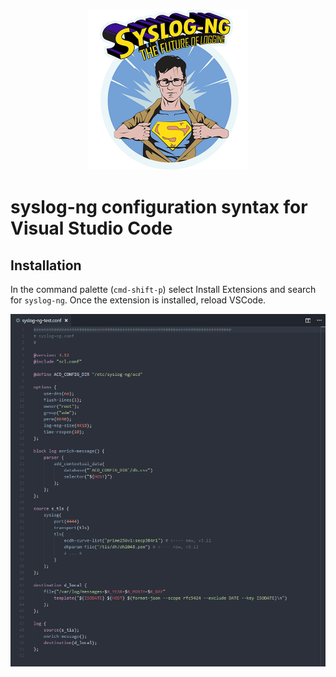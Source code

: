 <h3 align="center">
  <img src="https://raw.githubusercontent.com/MrAnno/vscode-syslog-ng/master/images/syslog-ng-icon.png" alt="syslog-ng Logo" width="256" height="256" />
</h3>

# syslog-ng configuration syntax for Visual Studio Code

## Installation

In the command palette (`cmd-shift-p`) select Install Extensions and search for `syslog-ng`.
Once the extension is installed, reload VSCode.

![syslog-ng Syntax Highlighting](images/syslog-ng-syntax-highlighting.png)
